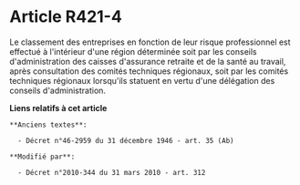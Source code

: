 # Article R421-4

Le classement des entreprises en fonction de leur risque professionnel est effectué à l'intérieur d'une région déterminée
soit par les conseils d'administration des caisses d'assurance retraite et de la santé au travail, après consultation des
comités techniques régionaux, soit par les comités techniques régionaux lorsqu'ils statuent en vertu d'une délégation des
conseils d'administration.

**Liens relatifs à cet article**

	**Anciens textes**:

	  - Décret n°46-2959 du 31 décembre 1946 - art. 35 (Ab)

	**Modifié par**:

	  - Décret n°2010-344 du 31 mars 2010 - art. 312
